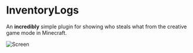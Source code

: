 # InventoryLogs

An **incredibly** simple plugin for showing who steals what from the creative game mode in Minecraft.

![Screen](https://i.imgur.com/XHHnYwn.png)